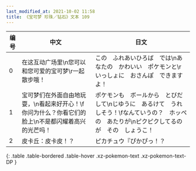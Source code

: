 ```yaml
---
last_modified_at: 2021-10-02 11:58
title: 《宝可梦 珍珠／钻石》文本 109
---
```

| 编号 | 中文 | 日文 |
| ---- | ---- | ---- |
| 0 | 在这互动广场里\n您可以和您可爱的宝可梦\r一起散步哦！ | この　ふれあいひろば　では\nあなたの　かわいい　ポケモンと\rいっしょに　おさんぽ　できますよ！ |
| 1 | 宝可梦们在外面自由地玩耍，\n看起来好开心！\f你问为什么？你看它们的脸上\n不是都闪耀着高兴的光芒吗！ | ポケモンも　ボールから　とびだして\nじゆうに　あるけて　うれしそう！\fなんていうの？　ホッペの　あたりが\nピクピクしてるのが　その　しょうこ！ |
| 2 | 皮卡丘：皮卡皮！？ | ピカチュウ『ぴかぴっ！？ |
{: .table .table-bordered .table-hover .xz-pokemon-text .xz-pokemon-text-DP }